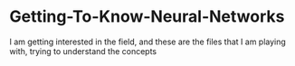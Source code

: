 # Getting-To-Know-Neural-Networks
I am getting interested in the field, and these are the files that I am playing with, trying to understand the concepts
